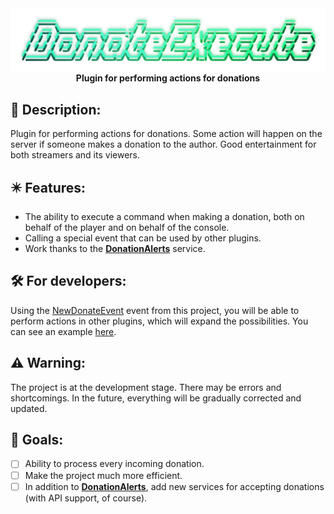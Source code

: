 <div align="center">
  <picture>
    <img src="title.png" alt="image or gif">
  </picture>
  <br>
  <b>Plugin for performing actions for donations</b>
</div>

## 🧾 Description:
Plugin for performing actions for donations. Some action will happen on the server if someone makes a donation to the author. Good entertainment for both streamers and its viewers.

## ✴️ Features:
- The ability to execute a command when making a donation, both on behalf of the player and on behalf of the console.
- Calling a special event that can be used by other plugins.
- Work thanks to the [**DonationAlerts**](https://www.donationalerts.com/) service.

## 🛠️ For developers:
Using the [NewDonateEvent](src/Taskovich/DonateExecute/event/NewDonateEvent.php) event from this project, you will be able to perform actions in other plugins, which will expand the possibilities. You can see an example [here](example/ExamplePlugin/src/Az1ko/ExamplePlugin/Main.php).

## ⚠️ Warning:
The project is at the development stage. There may be errors and shortcomings. In the future, everything will be gradually corrected and updated.

## 🎯 Goals:
- [ ] Ability to process every incoming donation.
- [ ] Make the project much more efficient.
- [ ] In addition to [**DonationAlerts**](https://www.donationalerts.com/), add new services for accepting donations (with API support, of course).
